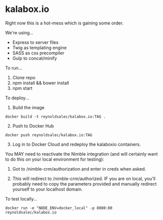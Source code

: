 # kalabox.io

Right now this is a hot-mess which is gaining some order.

We're using...

- Express to server files
- Twig as templating engine
- SASS as css precompiler
- Gulp to concat/minify

To run...
1. Clone repo
2. npm install && bower install
3. npm start


To deploy...
1. Build the image

```
docker build -t reynoldsalec/kalabox.io:TAG .
```

2. Push to Docker Hub

```
docker push reynoldsalec/kalabox.io:TAG
```

3. Log in to Docker Cloud and redeploy the kalaboxio containers.

You MAY need to reactivate the Nimble integration (and will certainly want to do
this on your local environment for testing):

1. Got to /nimble-crm/authorization and enter in creds when asked.

2. This will redirect to /nimble-crm/authorized. IF you are on local, you'll probably need to copy
the parameters provided and manually redirect yourself to your localhost domain.


To test locally...

```
docker run -e "NODE_ENV=docker_local" -p 8080:80 reynoldsalec/kalabox.io
```


